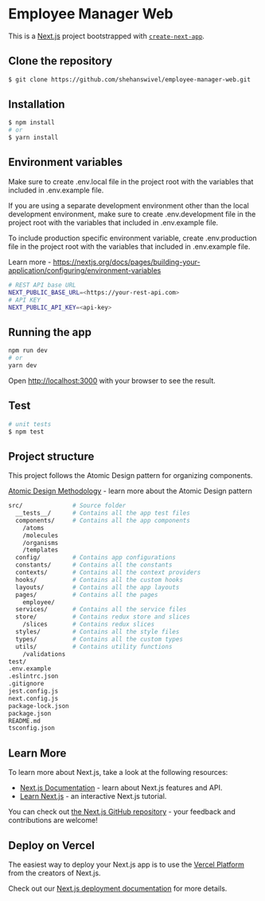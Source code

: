 # Employee Manager Web

This is a [Next.js](https://nextjs.org/) project bootstrapped with [`create-next-app`](https://github.com/vercel/next.js/tree/canary/packages/create-next-app).

## Clone the repository

```bash
$ git clone https://github.com/shehanswivel/employee-manager-web.git
```

## Installation

```bash
$ npm install
# or
$ yarn install
```

## Environment variables

Make sure to create .env.local file in the project root with the variables that included in .env.example file.

If you are using a separate development environment other than the local development environment, make sure to create .env.development file in the project root with the variables that included in .env.example file.

To include production specific environment variable, create .env.production file in the project root with the variables that included in .env.example file.

Learn more - https://nextjs.org/docs/pages/building-your-application/configuring/environment-variables

```bash
# REST API base URL
NEXT_PUBLIC_BASE_URL=<https://your-rest-api.com>
# API KEY
NEXT_PUBLIC_API_KEY=<api-key>
```

## Running the app

```bash
npm run dev
# or
yarn dev
```

Open [http://localhost:3000](http://localhost:3000) with your browser to see the result.

## Test

```bash
# unit tests
$ npm test
```

## Project structure

This project follows the Atomic Design pattern for organizing components.

[Atomic Design Methodology](https://atomicdesign.bradfrost.com/chapter-2) - learn more about the Atomic Design pattern

```bash
src/              # Source folder
  __tests__/      # Contains all the app test files
  components/     # Contains all the app components
    /atoms
    /molecules
    /organisms
    /templates
  config/         # Contains app configurations
  constants/      # Contains all the constants
  contexts/       # Contains all the context providers
  hooks/          # Contains all the custom hooks
  layouts/        # Contains all the app layouts
  pages/          # Contains all the pages
    employee/
  services/       # Contains all the service files
  store/          # Contains redux store and slices
    /slices       # Contains redux slices
  styles/         # Contains all the style files
  types/          # Contains all the custom types
  utils/          # Contains utility functions
    /validations
test/
.env.example
.eslintrc.json
.gitignore
jest.config.js
next.config.js
package-lock.json
package.json
README.md
tsconfig.json
```

## Learn More

To learn more about Next.js, take a look at the following resources:

- [Next.js Documentation](https://nextjs.org/docs) - learn about Next.js features and API.
- [Learn Next.js](https://nextjs.org/learn) - an interactive Next.js tutorial.

You can check out [the Next.js GitHub repository](https://github.com/vercel/next.js/) - your feedback and contributions are welcome!

## Deploy on Vercel

The easiest way to deploy your Next.js app is to use the [Vercel Platform](https://vercel.com/new?utm_medium=default-template&filter=next.js&utm_source=create-next-app&utm_campaign=create-next-app-readme) from the creators of Next.js.

Check out our [Next.js deployment documentation](https://nextjs.org/docs/deployment) for more details.
